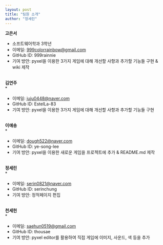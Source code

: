 ```yaml
---
layout: post
title: "팀원 소개"
author: "정세린"
---
```


<strong>고은서</strong>  
* 소프트웨어학과 3학년
* 이메일: 999colorrainbow@gmail.com  
* GitHub ID: 999rainnie  
* 기여 방안: pyxel을 이용한 3가지 게임에 대해 개선할 사항과 추가할 기능들 구현 & wiki 제작
<br><br>

<strong>김연주</strong>  
* 
* 이메일: juju0448@naver.com  
* GitHub ID: EstelLa-83 <br>
* 기여 방안: pyxel을 이용한 3가지 게임에 대해 개선할 사항과 추가할 기능들 구현
<br><br>

<strong>이예송</strong>  
* 
* 이메일: dough522@naver.com  
* GitHub ID: ye-song-lee <br>
* 기여 방안: pyxel을 이용한 새로운 게임을 프로젝트에 추가 & README.md 제작
<br><br>

<strong>정세린</strong>  
* 
* 이메일: serin0821@naver.com <br>
* GitHub ID: serinchung <br>
* 기여 방안: 정적페이지 편집 
<br><br>

<strong>천세헌</strong>  
* 
* 이메일: saehun0519@gmail.com   
* GitHub ID: thousae <br>
* 기여 방안: pyxel editor를 활용하여 직접 게임에 이미지, 사운드, 색 등을 추가

